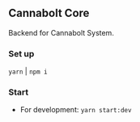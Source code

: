## Cannabolt Core
Backend for Cannabolt System.

### Set up
```yarn``` | ```npm i```

### Start
- For development: ```yarn start:dev```